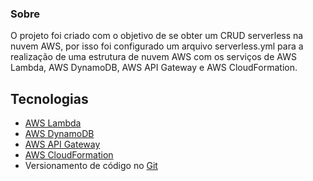

### Sobre

O projeto foi criado com o objetivo de se obter um CRUD serverless na nuvem AWS, por isso foi configurado um arquivo serverless.yml 
para a realização de uma estrutura de nuvem AWS com os serviços de AWS Lambda, AWS DynamoDB, AWS API Gateway e AWS CloudFormation.


## Tecnologias

- [AWS Lambda](https://aws.amazon.com/pt/lambda/)
- [AWS DynamoDB](https://aws.amazon.com/pt/dynamodb/)
- [AWS API Gateway](https://aws.amazon.com/pt/api-gateway/)
- [AWS CloudFormation](https://aws.amazon.com/pt/cloudformation/)
- Versionamento de código no [Git](https://git-scm.com/)

